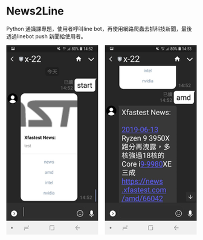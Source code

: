 # News2Line
Python 通識課專題，使用者呼叫line bot，再使用網路爬蟲去抓科技新聞，最後透過linebot push 新聞給使用者。

![](images/demo.png)
